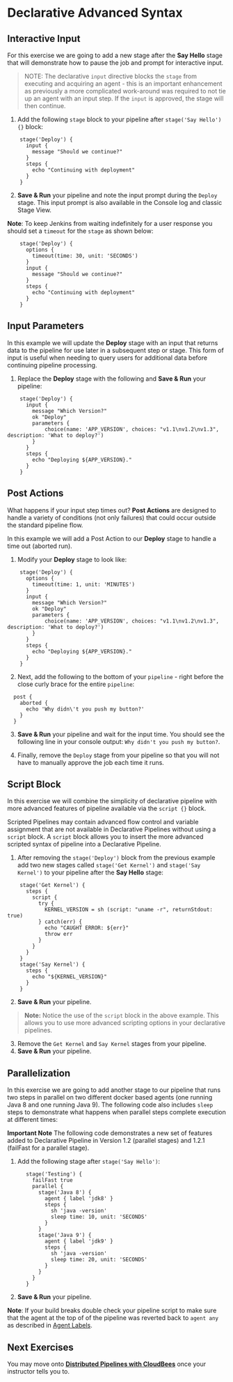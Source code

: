 # Declarative Advanced Syntax

## Interactive Input

For this exercise we are going to add a new stage after the **Say Hello** stage that will demonstrate how to pause the job and prompt for interactive input. 

>NOTE: The declarative `input` directive blocks the `stage` from executing and acquiring an agent - this is an important enhancement as previously a more complicated work-around was required to not tie up an agent with an input step. If the `input` is approved, the stage will then continue.

1. Add the following `stage` block to your pipeline after `stage('Say Hello') {}` block:

```
    stage('Deploy') {
      input {
        message "Should we continue?"
      }
      steps {
        echo "Continuing with deployment"
      }
    }
```

2. **Save & Run** your pipeline and note the input prompt during the ```Deploy``` stage.  This input prompt is also available in the Console log and classic Stage View.

**Note**: To keep Jenkins from waiting indefinitely for a user response you should set a `timeout` for the `stage` as shown below:

```
    stage('Deploy') {
      options {
        timeout(time: 30, unit: 'SECONDS') 
      }
      input {
        message "Should we continue?"
      }
      steps {
        echo "Continuing with deployment"
      }
    }
```

## Input Parameters

In this example we will update the **Deploy** stage with an input that returns data to the pipeline for use later in a subsequent step or stage.  This form of input is useful when needing to query users for additional data before continuing pipeline processing.

1. Replace the **Deploy** stage with the following and **Save & Run** your pipeline:

```
    stage('Deploy') {
      input {
        message "Which Version?"
        ok "Deploy"
        parameters {
            choice(name: 'APP_VERSION', choices: "v1.1\nv1.2\nv1.3", description: 'What to deploy?')
        }
      }
      steps {
        echo "Deploying ${APP_VERSION}."
      }
    }
```

## Post Actions

What happens if your input step times out? **Post Actions** are designed to handle a variety of conditions (not only failures) that could occur outside the standard pipeline flow.

In this example we will add a Post Action to our **Deploy** stage to handle a time out (aborted run). 

1. Modify your **Deploy** stage to look like:

```
    stage('Deploy') {
      options {
        timeout(time: 1, unit: 'MINUTES') 
      }
      input {
        message "Which Version?"
        ok "Deploy"
        parameters {
            choice(name: 'APP_VERSION', choices: "v1.1\nv1.2\nv1.3", description: 'What to deploy?')
        }
      }
      steps {
        echo "Deploying ${APP_VERSION}."
      }
    }  
```

2. Next, add the following to the bottom of your `pipeline` - right before the close curly brace for the entire `pipeline`:

```
  post {
    aborted {
      echo 'Why didn\'t you push my button?'
    }
  }
```

3. **Save & Run** your pipeline and wait for the input time. You should see the following line in your console output: `Why didn't you push my button?`.

4. Finally, remove the `Deploy` stage from your pipeline so that you will not have to manually approve the job each time it runs.

## Script Block

In this exercise we will combine the simplicity of declarative pipeline with more advanced features of pipeline available via the `script {}` block.  

Scripted Pipelines may contain advanced flow control and variable assignment that are not available in Declarative Pipelines without using a `script` block.  A `script` block allows you to insert the more advanced scripted syntax of pipeline into a Declarative Pipeline.

1. After removing the `stage('Deploy')` block from the previous example add two new stages called `stage('Get Kernel')` and `stage('Say Kernel')` to your pipeline after the **Say Hello** stage:

```
    stage('Get Kernel') {
      steps {
        script {
          try {
            KERNEL_VERSION = sh (script: "uname -r", returnStdout: true)
          } catch(err) {
            echo "CAUGHT ERROR: ${err}"
            throw err
          }
        }
      }
    }
    stage('Say Kernel') {
      steps {
        echo "${KERNEL_VERSION}"
      }
    }

```

2. **Save & Run** your pipeline.

>**Note:** Notice the use of the `script` block in the above example.  This allows you to use more advanced scripting options in your declarative pipelines.

3. Remove the `Get Kernel` and `Say Kernel` stages from your pipeline.
4. **Save & Run** your pipeline.

## Parallelization

In this exercise we are going to add another stage to our pipeline that runs two steps in parallel on two different docker based agents (one running Java 8 and one running Java 9). The following code also includes `sleep` steps to demonstrate what happens when parallel steps complete execution at different times:

**Important Note** The following code demonstrates a new set of features added to Declarative Pipeline in Version 1.2 (parallel stages) and 1.2.1 (failFast for a parallel stage).

1. Add the following stage after `stage('Say Hello')`:

```
      stage('Testing') {
        failFast true
        parallel {
          stage('Java 8') {
            agent { label 'jdk8' }
            steps {
              sh 'java -version'
              sleep time: 10, unit: 'SECONDS'
            }
          }
          stage('Java 9') {
            agent { label 'jdk9' }
            steps {
              sh 'java -version'
              sleep time: 20, unit: 'SECONDS'
            }
          }
        }
      }
```

2. **Save & Run** your pipeline.

**Note**: If your build breaks double check your pipeline script to make sure that the agent at the top of of the pipeline was reverted back to `agent any` as described in [Agent Labels](./Exercise-01.md#agent-labels).

## Next Exercises
You may move onto **[Distributed Pipelines with CloudBees](./Exercise-03.md)** once your instructor tells you to.

